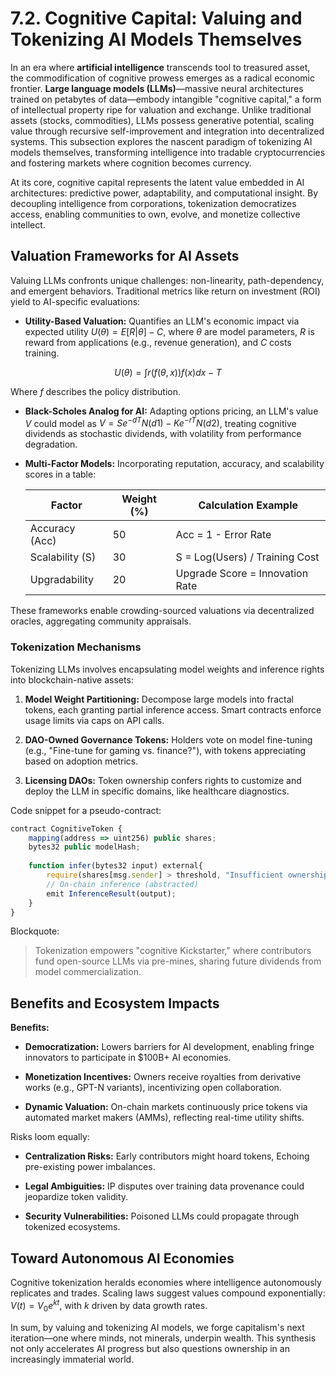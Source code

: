 # 7.2. Cognitive Capital: Valuing and Tokenizing AI Models Themselves

In an era where **artificial intelligence** transcends tool to treasured asset, the commodification of cognitive prowess emerges as a radical economic frontier. **Large language models (LLMs)**—massive neural architectures trained on petabytes of data—embody intangible "cognitive capital," a form of intellectual property ripe for valuation and exchange. Unlike traditional assets (stocks, commodities), LLMs possess generative potential, scaling value through recursive self-improvement and integration into decentralized systems. This subsection explores the nascent paradigm of tokenizing AI models themselves, transforming intelligence into tradable cryptocurrencies and fostering markets where cognition becomes currency.

At its core, cognitive capital represents the latent value embedded in AI architectures: predictive power, adaptability, and computational insight. By decoupling intelligence from corporations, tokenization democratizes access, enabling communities to own, evolve, and monetize collective intellect.

## Valuation Frameworks for AI Assets

Valuing LLMs confronts unique challenges: non-linearity, path-dependency, and emergent behaviors. Traditional metrics like return on investment (ROI) yield to AI-specific evaluations:

* **Utility-Based Valuation:** Quantifies an LLM's economic impact via expected utility $U(\theta) = E[ R | \theta ] - C$, where $\theta$ are model parameters, $R$ is reward from applications (e.g., revenue generation), and $C$ costs training.

$$ U(\theta) = \int r(f(\theta, x)) f(x) dx - T $$

Where $f$ describes the policy distribution.

* **Black-Scholes Analog for AI:** Adapting options pricing, an LLM's value $V$ could model as $V = S e^{-dT} N(d1) - K e^{-rT} N(d2)$, treating cognitive dividends as stochastic dividends, with volatility from performance degradation.

* **Multi-Factor Models:** Incorporating reputation, accuracy, and scalability scores in a table:

  | Factor        | Weight (%) | Calculation Example             |
  |---------------|------------|---------------------------------|
  | Accuracy (Acc) | 50        | Acc = 1 - Error Rate |
  | Scalability (S)| 30        | S = Log(Users) / Training Cost |
  | Upgradability | 20        | Upgrade Score = Innovation Rate |

These frameworks enable crowding-sourced valuations via decentralized oracles, aggregating community appraisals.

### Tokenization Mechanisms

Tokenizing LLMs involves encapsulating model weights and inference rights into blockchain-native assets:

1. **Model Weight Partitioning:** Decompose large models into fractal tokens, each granting partial inference access. Smart contracts enforce usage limits via caps on API calls.

2. **DAO-Owned Governance Tokens:** Holders vote on model fine-tuning (e.g., "Fine-tune for gaming vs. finance?"), with tokens appreciating based on adoption metrics.

3. **Licensing DAOs:** Token ownership confers rights to customize and deploy the LLM in specific domains, like healthcare diagnostics.

Code snippet for a pseudo-contract:

```js
contract CognitiveToken {
    mapping(address => uint256) public shares;
    bytes32 public modelHash;
    
    function infer(bytes32 input) external{
        require(shares[msg.sender] > threshold, "Insufficient ownership");
        // On-chain inference (abstracted)
        emit InferenceResult(output);
    }
}
```

Blockquote:

> Tokenization empowers "cognitive Kickstarter," where contributors fund open-source LLMs via pre-mines, sharing future dividends from model commercialization.

## Benefits and Ecosystem Impacts

**Benefits:**

* **Democratization:** Lowers barriers for AI development, enabling fringe innovators to participate in $100B+ AI economies.

* **Monetization Incentives:** Owners receive royalties from derivative works (e.g., GPT-N variants), incentivizing open collaboration.

* **Dynamic Valuation:** On-chain markets continuously price tokens via automated market makers (AMMs), reflecting real-time utility shifts.

Risks loom equally:

- **Centralization Risks:** Early contributors might hoard tokens, Echoing pre-existing power imbalances.

- **Legal Ambiguities:** IP disputes over training data provenance could jeopardize token validity.

- **Security Vulnerabilities:** Poisoned LLMs could propagate through tokenized ecosystems.

## Toward Autonomous AI Economies

Cognitive tokenization heralds economies where intelligence autonomously replicates and trades. Scaling laws suggest values compound exponentially: $V(t) = V_0 e^{kt}$, with $k$ driven by data growth rates.

In sum, by valuing and tokenizing AI models, we forge capitalism's next iteration—one where minds, not minerals, underpin wealth. This synthesis not only accelerates AI progress but also questions ownership in an increasingly immaterial world.
